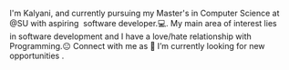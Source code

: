 I'm Kalyani, and currently pursuing my Master's in Computer Science at @SU with aspiring 
software developer.💻. 
My main area of interest lies in software development and I have a love/hate relationship with Programming.😐
Connect with me as 🔭 I’m currently looking for new opportunities .
